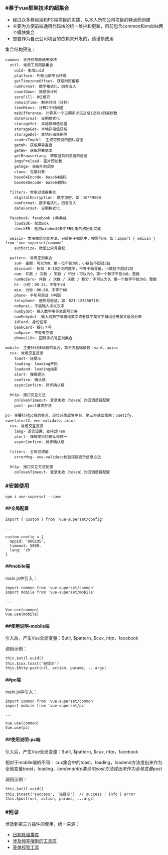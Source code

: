 ###  #基于vue框架技术的超集合

* 经过众多移动端和PC端项目的实践，以本人所在公司项目的特点而创建
* 主要为方便前端通用代码块的统一维护和更新，目前包含common和mobile两个模块集合
* 想要作为自己公司项目的依赖来开发的，请谨慎使用

集合结构预览：
```
common- 无任何依赖通用模块
  util- 常用工具函数集合
    uuid- 生成uuid
    platform- 判断当前平台环境
    getTimezoneOffset- 获取时区偏移
    numFormat- 数字格式化，四舍五入
    countDown- 简易倒计时
    zeroFill- 0位填充
    remainTime- 剩余时间（分秒）
    timeMinus- 计算2个时间差
    msDifference- 计算某一个日期多少天之后(之前)的毫秒数
    dateFormat- 日期格式化
    storageSet- 本地存储值设置
    storageGet- 本地存储值获取
    storageDel- 本地存储值删除
    readerImgUrl- 生成可预览的图片路径
    getWh- 获取屏幕高度
    getWw- 获取屏幕宽度
    getBrowserLang- 获取当前浏览器的语言
    imgsPreload- 图片预加载
    getAge- 获取年龄周岁
    clone- 克隆对象
    base64Encode- base64编码
    base64Decode- base64解码

  filters- 常用过滤器集合
    digitalEncryption- 数字加密，如：10**9800
    numFormat- 数字格式化，四舍五入
    dateFormat- 日期格式化

  facebook- facebook sdk集成
    loadSdk- 加载sdk
    checkFB- 检测window对象中FB对象的初始化完成

  weixin- 常用微信功能方法，只适用于微信中，按需引用，如：import { weixin } from 'vue-superset/common'
    authorize- 微信公众号授权

  pattern- 常用正则集合
    sum- 金额：可以为0，第一位不能为0，小数位不超过2位
    discount- 折扣：0-10之间的数字，不等于临界值，小数位不超过2位
    num- 件数 / 次数 / 天数 / 积分：可以为0，第一个数字不能为0，整数
    numNoZero- 件数 / 次数 / 天数 / 积分：不可以为0，第一个数字不能为0，整数
    hr- 小时：00-24，不等于24
    min- 分钟：00-60，不等于60
    phone- 手机号验证（中国）
    telephone- 座机号验证，如：021-1234567(8)
    nohanzi- 不能输入中文汉字
    numbydot- 输入数字用英文逗号分离
    numEnbydot- 输入纯数字或者纯英文或者数字英文字母组合用英文逗号分离
    idCard- 身份证号
    bankCard- 银行卡号
    noSpace- 不能有空格
    phonei18n- 国际手机号正则集合
```

```
mobile- 主要针对移动端的集合，第三方基础依赖：vant，axios
  cux- 常用交互反馈
    toast- 轻提示
    loading- loading开始
    loadend- loading结束
    alert- 弹框提示
    confirm- 确认框
    asyncConfirm- 异步确认框

  http- 接口交互方法
    onTokenTimeout- 登录失效（token）的回调逻辑配置
    post- post请求方法
```

```
pc- 主要针对pc端的集合，定位开发后管平台，第三方基础依赖：vuetify，sweetalert2，vee-validate，axios
  cux- 常用交互反馈
    lang- 语言设置，支持zh/en
    alert- 弹框提示和确认框统一
    asyncConfirm- 异步确认框

  filters- 全局过滤器
    errorMsg- vee-validate校验错误提示信息方法

  http- 接口交互方法配置
    onTokenTimeout- 登录失效（token）的回调逻辑配置
```


### #安装使用

```
npm i vue-superset --save
```

#### ##全局配置

```
import { custom } from 'vue-superset/config'

...

custom.config = {
  appId: '900105',
  timeout: 5000,
  lang: 'zh'
}
```

#### ##mobile端

main.js中引入：

```
import common from 'vue-superset/common'
import mobile from 'vue-superset/mobile'

...

Vue.use(common)
Vue.use(mobile)
```

#### ##使用说明-mobile端

引入后，产生Vue全局变量：$util, $pattern, $cux, $http，$facebook

调用示例：
```
this.$util.uuid()
this.$cux.toast('轻提示')
this.$http.post(url, action, params, ...args)
```

#### ##pc端

main.js中引入：

```
import common from 'vue-superset/common'
import mobile from 'vue-superset/pc'

...

Vue.use(common)
Vue.use(pc)
```

#### ##使用说明-pc端

引入后，产生Vue全局变量：$util, $pattern, $cux, $http，$facebook

相对于mobile端的不同：
cux集合中的toast，loading，loadend方法提出来作为全局变量$toast，$loading，$loadend
http集合中post方法提出来作为全局变量$post

调用示例：
```
this.$util.uuid()
this.$toast('success', '轻提示')  // success | info | error
this.$post(url, action, params, ...args)
```

### #附录
涉及到第三方插件的使用，统一来源：

* [日期处理类库](https://github.com/moment/moment/)
* [涉及频率限制的工具库](https://github.com/lodash/lodash)
* [表单校验工具](https://logaretm.github.io/vee-validate)
